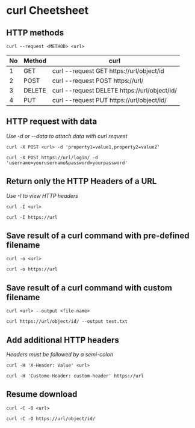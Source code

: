 # curl Cheetsheet

## HTTP methods
```
curl --request <METHOD> <url>
```

|  No |  Method | curl  |
|---|---|---|
| 1 | GET | curl --request GET https://url/object/id |
| 2 | POST | curl --request POST https://url/ |
| 3 | DELETE | curl --request DELETE https://url/object/id/ |
| 4 | PUT | curl --request PUT https://url/object/id/ |

## HTTP request with data
*Use -d or --data to attach data with curl request*
```
curl -X POST <url> -d 'property1=value1,property2=value2'

curl -X POST https://url/login/ -d 'username=yourusername&password=yourpassword'
```

## Return only the HTTP Headers of a URL
*Use -I to view HTTP headers*
```
curl -I <url>

curl -I https://url
```

## Save result of a curl command with pre-defined filename
```
curl -o <url>

curl -o https://url
```

## Save result of a curl command with custom filename
```
curl <url> --output <file-name>

curl https://url/object/id/ --output test.txt
```

## Add additional HTTP headers
*Headers must be followed by a semi-colon*
```
curl -H 'X-Header: Value' <url>

curl -H 'Custome-Header: custom-header' https://url
```

## Resume download
```
curl -C -O <url>

curl -C -O https://url/object/id/
```
